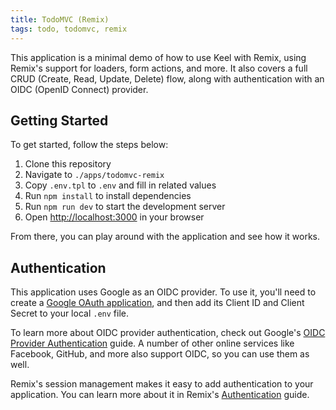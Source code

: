 ```yaml
---
title: TodoMVC (Remix)
tags: todo, todomvc, remix
---
```


This application is a minimal demo of how to use Keel with Remix, using Remix's support for loaders, form actions, and more. It also covers a full CRUD (Create, Read, Update, Delete) flow, along with authentication with an OIDC (OpenID Connect) provider.

## Getting Started

To get started, follow the steps below:

1. Clone this repository
2. Navigate to `./apps/todomvc-remix`
3. Copy `.env.tpl` to `.env` and fill in related values
4. Run `npm install` to install dependencies
5. Run `npm run dev` to start the development server
6. Open [http://localhost:3000](http://localhost:3000) in your browser

From there, you can play around with the application and see how it works.

## Authentication

This application uses Google as an OIDC provider. To use it, you'll need to create a [Google OAuth application](https://console.cloud.google.com/apis/credentials), and then add its Client ID and Client Secret to your local `.env` file.

To learn more about OIDC provider authentication, check out Google's [OIDC Provider Authentication](https://developers.google.com/identity/openid-connect/openid-connect) guide. A number of other online services like Facebook, GitHub, and more also support OIDC, so you can use them as well.

Remix's session management makes it easy to add authentication to your application. You can learn more about it in Remix's [Authentication](https://remix.run/docs/en/main/utils/sessions#using-sessions) guide.
